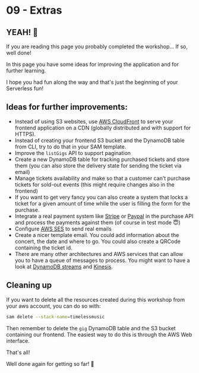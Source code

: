 # 09 - Extras


## YEAH! 🤘

If you are reading this page you probably completed the workshop... If so, well done!

In this page you have some ideas for improving the application and for further learning.

I hope you had fun along the way and that's just the beginning of your Serverless fun!


## Ideas for further improvements:

- Instead of using S3 websites, use [AWS CloudFront](https://aws.amazon.com/cloudfront/) to serve your frontend application on a CDN (globally distributed and with support for HTTPS).
- Instead of creating your frontend S3 bucket and the DynamoDB table from CLI, try to do that in your SAM template.
- Improve the `listGigs` API to support pagination
- Create a new DynamoDB table for tracking purchased tickets and store them (you can also store the delivery state for sending the ticket via email)
- Manage tickets availability and make so that a customer can't purchase tickets for sold-out events (this might require changes also in the frontend)
- If you want to get very fancy you can also create a system that locks a ticket for a given amount of time while the user is filling the form for the purchase.
- Integrate a real payment system like [Stripe](https://stripe.com/ie) or [Paypal](https://www.paypal.com/) in the purchase API and process the payments against them (of course in test mode 😇)
- Configure [AWS SES](https://aws.amazon.com/ses/) to send real emails
- Create a nicer template email. You could add information about the concert, the date and where to go. You could also create a QRCode containing the ticket id.
- There are many other architectures and AWS services that can allow you to have a queue of messages to process. You might want to have a look at [DynamoDB streams](http://docs.aws.amazon.com/amazondynamodb/latest/developerguide/Streams.Lambda.html) and [Kinesis](https://aws.amazon.com/kinesis/).


## Cleaning up

If you want to delete all the resources created during this workshop from your aws account, you can do so with:

```bash
sam delete --stack-name=timelessmusic
```

Then remember to delete the `gig` DynamoDB table and the S3 bucket containing our frontend. The easiest way to do this is through the AWS Web interface.


That's all!

Well done again for getting so far! 👏
